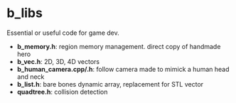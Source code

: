 # b_libs
Essential or useful code for game dev.

* **b_memory.h**: region memory management. direct copy of handmade hero
* **b_vec.h**: 2D, 3D, 4D vectors
* **b_human_camera.cpp/.h**: follow camera made to mimick a human head and neck
* **b_list.h**: bare bones dynamic array, replacement for STL vector
* **quadtree.h**: collision detection
